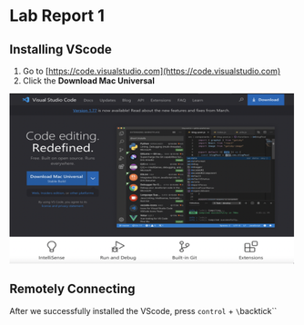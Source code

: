 # Lab Report 1

## Installing VScode
1. Go to [https://code.visualstudio.com](https://code.visualstudio.com)
2. Click the **Download Mac Universal**
<img src="lab1_img/vs.jpg" alt="Image" width="500" height="300">

## Remotely Connecting
After we successfully installed the VScode, press `control` + `\`backtick\``
